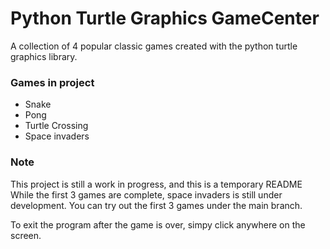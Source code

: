 # Python Turtle Graphics GameCenter

A collection of 4 popular classic games created with the python turtle graphics library.

### Games in project

- Snake
- Pong
- Turtle Crossing
- Space invaders

### Note

This project is still a work in progress, and this is a temporary README While the first 3 games are complete, space invaders is still under development. You can try out the first 3 games under the main branch.

To exit the program after the game is over, simpy click anywhere on the screen.
